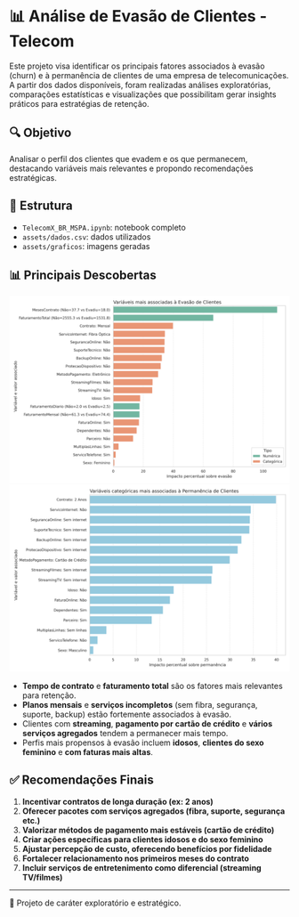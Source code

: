 # 📊 Análise de Evasão de Clientes - Telecom

Este projeto visa identificar os principais fatores associados à evasão (churn) e à permanência de clientes de uma empresa de telecomunicações. A partir dos dados disponíveis, foram realizadas análises exploratórias, comparações estatísticas e visualizações que possibilitam gerar insights práticos para estratégias de retenção.

## 🔍 Objetivo

Analisar o perfil dos clientes que evadem e os que permanecem, destacando variáveis mais relevantes e propondo recomendações estratégicas.

## 📁 Estrutura

* `TelecomX_BR_MSPA.ipynb`: notebook completo
* `assets/dados.csv`: dados utilizados
* `assets/graficos`: imagens geradas

## 📊 Principais Descobertas

<img src="assets/graficos/grafico evasao.png"> 
<img src="assets/graficos/grafico permanencia.png"> 

* **Tempo de contrato** e **faturamento total** são os fatores mais relevantes para retenção.
* **Planos mensais** e **serviços incompletos** (sem fibra, segurança, suporte, backup) estão fortemente associados à evasão.
* Clientes com **streaming**, **pagamento por cartão de crédito** e **vários serviços agregados** tendem a permanecer mais tempo.
* Perfis mais propensos à evasão incluem **idosos**, **clientes do sexo feminino** e **com faturas mais altas**.

## ✅ Recomendações Finais

1. **Incentivar contratos de longa duração (ex: 2 anos)**
2. **Oferecer pacotes com serviços agregados (fibra, suporte, segurança etc.)**
3. **Valorizar métodos de pagamento mais estáveis (cartão de crédito)**
4. **Criar ações específicas para clientes idosos e do sexo feminino**
5. **Ajustar percepção de custo, oferecendo benefícios por fidelidade**
6. **Fortalecer relacionamento nos primeiros meses do contrato**
7. **Incluir serviços de entretenimento como diferencial (streaming TV/filmes)**

---

📌 Projeto de caráter exploratório e estratégico. 
